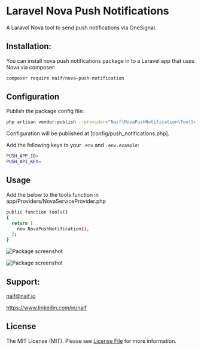 # Laravel Nova Push Notifications
A Laravel Nova tool to send push notifications via OneSignal.

## Installation:
You can install nova push notifications package in to a Laravel app that uses Nova via composer:
```bash
composer require naif/nova-push-notification
```

## Configuration
Publish the package config file:
```bash
php artisan vendor:publish --provider="Naif\NovaPushNotification\ToolServiceProvider"
```

Configuration will be published at [config/push_notifications.php].


Add the following keys to your `.env` and `.env.example`:
```bash
PUSH_APP_ID=
PUSH_API_KEY=
```

## Usage
Add the below to the tools function in app/Providers/NovaServiceProvider.php

```bash
public function tools()
{
  return [
    new NovaPushNotification(),
  ];
}
```

![Package screenshot](https://raw.githubusercontent.com/naifalshaye/nova-push-notifications/master/screenshots/screen1.png)

![Package screenshot](https://raw.githubusercontent.com/naifalshaye/nova-push-notifications/master/screenshots/screen2.png)


## Support:
naif@naif.io

https://www.linkedin.com/in/naif

## License
The MIT License (MIT). Please see [License File](LICENSE.md) for more information.
